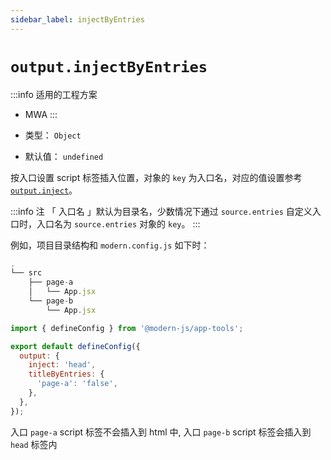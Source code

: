 ```yaml
---
sidebar_label: injectByEntries
---
```


# `output.injectByEntries`

:::info 适用的工程方案
* MWA
:::

* 类型： `Object`
* 默认值： `undefined`


按入口设置 script 标签插入位置，对象的 `key` 为入口名，对应的值设置参考 [`output.inject`](./inject)。


:::info 注
「 入口名 」默认为目录名，少数情况下通过 `source.entries` 自定义入口时，入口名为 `source.entries` 对象的 `key`。
:::

例如，项目目录结构和 `modern.config.js` 如下时：

```javascript title="项目目录结构"
.
└── src
    ├── page-a
    │   └── App.jsx
    └── page-b
        └── App.jsx
```

```javascript title="modern.config.js"
import { defineConfig } from '@modern-js/app-tools';

export default defineConfig({
  output: {
    inject: 'head',
    titleByEntries: {
      'page-a': 'false',
    },
  },
});
```

入口 `page-a` script 标签不会插入到 html 中, 入口 `page-b` script 标签会插入到 `head` 标签内

